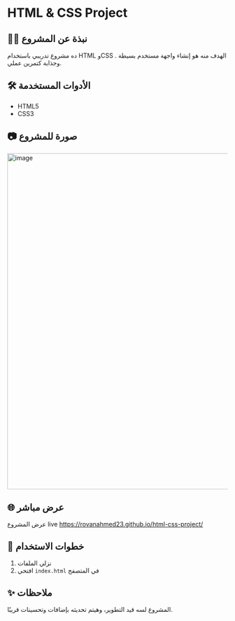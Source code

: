 # HTML & CSS Project

## 👩‍💻 نبذة عن المشروع
ده مشروع تدريبي باستخدام HTML وCSS . الهدف منه هو إنشاء واجهة مستخدم بسيطة وجذابة كتمرين عملي.

## 🛠️ الأدوات المستخدمة
- HTML5
- CSS3

## 📷 صورة للمشروع

<img width="1366" height="768" alt="image" src="https://github.com/user-attachments/assets/e8d3afe4-21f0-4b1c-89dd-8dfb141068c7" />



## 🌐 عرض مباشر
عرض المشروع live
 https://rovanahmed23.github.io/html-css-project/



## 📌 خطوات الاستخدام
1. نزلي الملفات
2. افتحي `index.html` في المتصفح

## ✨ ملاحظات
المشروع لسه قيد التطوير، وهيتم تحديثه بإضافات وتحسينات قريبًا.
